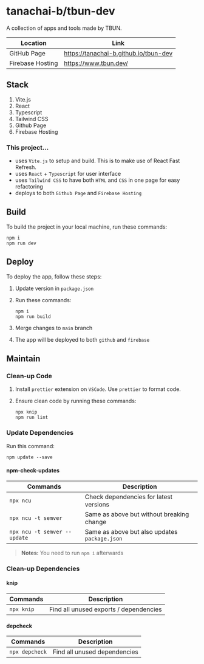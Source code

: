 # tanachai-b/tbun-dev

A collection of apps and tools made by TBUN.

| Location         | Link                                  |
| ---------------- | ------------------------------------- |
| GitHub Page      | https://tanachai-b.github.io/tbun-dev |
| Firebase Hosting | https://www.tbun.dev/                 |

## Stack

1. Vite.js
2. React
3. Typescript
4. Tailwind CSS
5. Github Page
6. Firebase Hosting

### This project...

- uses `Vite.js` to setup and build. This is to make use of React Fast Refresh.
- uses `React` + `Typescript` for user interface
- uses `Tailwind CSS` to have both `HTML` and `CSS` in one page for easy refactoring
- deploys to both `Github Page` and `Firebase Hosting`

## Build

To build the project in your local machine, run these commands:

```
npm i
npm run dev
```

## Deploy

To deploy the app, follow these steps:

1.  Update version in `package.json`
2.  Run these commands:

    ```
    npm i
    npm run build
    ```

3.  Merge changes to `main` branch
4.  The app will be deployed to both `github` and `firebase`

## Maintain

### Clean-up Code

1. Install `prettier` extension on `VSCode`. Use `prettier` to format code.
2. Ensure clean code by running these commands:

   ```
   npx knip
   npm run lint
   ```

### Update Dependencies

Run this command:

```
npm update --save
```

#### npm-check-updates

| Commands                     | Description                                   |
| ---------------------------- | --------------------------------------------- |
| `npx ncu`                    | Check dependencies for latest versions        |
| `npx ncu -t semver`          | Same as above but without breaking change     |
| `npx ncu -t semver --update` | Same as above but also updates `package.json` |

> **Notes:** You need to run `npm i` afterwards

### Clean-up Dependencies

#### knip

| Commands   | Description                            |
| ---------- | -------------------------------------- |
| `npx knip` | Find all unused exports / dependencies |

#### depcheck

| Commands       | Description                  |
| -------------- | ---------------------------- |
| `npx depcheck` | Find all unused dependencies |
